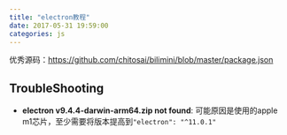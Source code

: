 ```yaml
---
title: "electron教程"
date: 2017-05-31 19:59:00
categories: js
---
```


优秀源码：https://github.com/chitosai/bilimini/blob/master/package.json





## TroubleShooting

- **electron v9.4.4-darwin-arm64.zip not found**: 可能原因是使用的apple m1芯片，至少需要将版本提高到`"electron": "^11.0.1"`